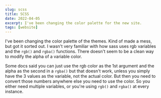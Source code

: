 ```yaml
---
slug: scss
title: SCSS
date: 2022-04-05
excerpt: I've been changing the color palette for the new site.
tags: [website]
---
```


I've been changing the color palette of the themes. Kind of made a mess, but got it sorted out. I wasn't very familiar with how sass uses rgb variables and the `rgb()` and `rgba()` functions. There doesn't seem to be a clean way to modify the alpha of a variable color.

Some docs said you can just use the rgb color as the 1st argument and the alpha as the second in a `rgba()` but that doesn't work, unless you simply have the 3 values as the variable, not the actual color. But then you need to convert those numbers anywhere else you need to use the color. So you either need multiple variables, or you're using `rgb()` and `rgba()` at every instance.
